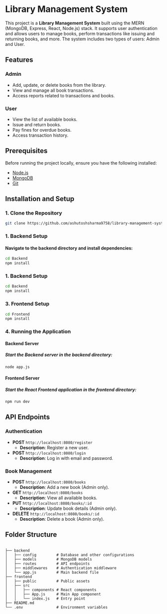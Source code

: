 # Library Management System

This project is a **Library Management System** built using the MERN (MongoDB, Express, React, Node.js) stack. It supports user authentication and allows users to manage books, perform transactions like issuing and returning books, and more. The system includes two types of users: Admin and User.

## Features

### Admin
- Add, update, or delete books from the library.
- View and manage all book transactions.
- Access reports related to transactions and books.

### User
- View the list of available books.
- Issue and return books.
- Pay fines for overdue books.
- Access transaction history.

## Prerequisites

Before running the project locally, ensure you have the following installed:

- [Node.js](https://nodejs.org/)
- [MongoDB](https://www.mongodb.com/)
- [Git](https://git-scm.com/)

## Installation and Setup

### 1. Clone the Repository

```bash
git clone https://github.com/ashutoshsharma9758/library-management-system.git
```
### 1. Backend Setup
#### Navigate to the backend directory and install dependencies:
```bash
cd Backend
npm install
```
### 1. Backend Setup
```bash
cd Backend
npm install
```
### 3. Frontend Setup
```bash
cd Frontend
npm install
```
### 4. Running the Application
#### Backend Server
##### Start the Backend server in the backend directory:
```bash
node app.js
```
#### Frontend Server
##### Start the React Frontend application in the frontend directory:
```bash
npm run dev
```

## API Endpoints

### Authentication

- **POST** `http://localhost:8080/register`  
  - **Description**: Register a new user.
- **POST** `http://localhost:8080/login`  
  - **Description**: Log in with email and password.

 ### Book Management

- **POST** `http://localhost:8080/books`  
  - **Description**: Add a new book (Admin only).
- **GET** `http://localhost:8080/books`  
  - **Description**: View all available books.
- **PUT** `http://localhost:8080/books/:id`  
  - **Description**: Update book details (Admin only).
- **DELETE** `http://localhost:8080/books/:id`  
  - **Description**: Delete a book (Admin only).

## Folder Structure

```plaintext

├── backend
│   ├── config         # Database and other configurations
│   ├── models         # MongoDB models
│   ├── routes         # API endpoints
│   ├── middlewares    # Authentication middleware
│   └── app.js         # Main backend file
├── frontend
│   ├── public         # Public assets
│   ├── src
│   │   ├── components # React components
│   │   ├── App.js     # Main App component
│   │   └── index.js   # Entry point
├── README.md
└── .env               # Environment variables

```
